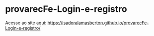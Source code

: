 # provarecFe-Login-e-registro
Acesse ao site aqui:
https://isadoralamasberton.github.io/provarecFe-Login-e-registro/
